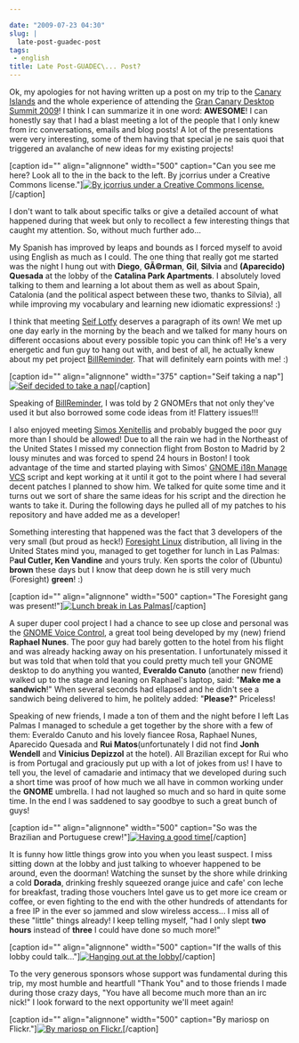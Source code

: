 ```yaml
---

date: "2009-07-23 04:30"
slug: |
  late-post-guadec-post
tags:
 - english
title: Late Post-GUADEC\... Post?
---
```


Ok, my apologies for not having written up a post on my trip to the
[Canary
Islands](http://maps.google.com/maps?f=q&source=s_q&hl=en&geocode=&q=canary+islands&sll=35.928568,-79.026103&sspn=0.009643,0.014677&ie=UTF8&t=h&z=7&iwloc=A)
and the whole experience of attending the [Gran Canary Desktop Summit
2009](http://www.grancanariadesktopsummit.org/)! I think I can summarize
it in one word: **AWESOME**! I can honestly say that I had a blast
meeting a lot of the people that I only knew from irc conversations,
emails and blog posts! A lot of the presentations were very interesting,
some of them having that special je ne sais quoi that triggered an
avalanche of new ideas for my existing projects!

\[caption id="" align="alignnone" width="500" caption="Can you see me
here? Look all to the in the back to the left. By jcorrius under a
Creative Commons license."\][![By jcorrius under a Creative Commons
license.](http://farm3.static.flickr.com/2647/3693069893_c376f4803b_d.jpg)](http://www.flickr.com/photos/jcorrius/3693069893/)\[/caption\]

I don't want to talk about specific talks or give a detailed account of
what happened during that week but only to recollect a few interesting
things that caught my attention. So, without much further ado...

My Spanish has improved by leaps and bounds as I forced myself to avoid
using English as much as I could. The one thing that really got me
started was the night I hung out with **Diego**, **GÃ©rman**, **Gil**,
**Silvia** and **(Aparecido) Quesada** at the lobby of the **Catalina
Park Apartments**. I absolutely loved talking to them and learning a lot
about them as well as about Spain, Catalonia (and the political aspect
between these two, thanks to Silvia), all while improving my vocabulary
and learning new idiomatic expressions! :)

I think that meeting [Seif Lotfy](http://seilo.geekyogre.com/) deserves
a paragraph of its own! We met up one day early in the morning by the
beach and we talked for many hours on different occasions about every
possible topic you can think of! He's a very energetic and fun guy to
hang out with, and best of all, he actually knew about my pet project
[BillReminder](http://billreminder.gnulinuxbrasil.org). That will
definitely earn points with me! :)

\[caption id="" align="alignnone" width="375" caption="Seif taking a
nap"\][![Seif decided to take a
nap](http://farm3.static.flickr.com/2631/3747729401_061629854c.jpg)](http://www.flickr.com/photos/ogmaciel/3747729401/)\[/caption\]

Speaking of [BillReminder](http://billreminder.gnulinuxbrasil.org/), I
was told by 2 GNOMErs that not only they've used it but also borrowed
some code ideas from it! Flattery issues!!!

I also enjoyed meeting [Simos Xenitellis](http://simos.info/blog) and
probably bugged the poor guy more than I should be allowed! Due to all
the rain we had in the Northeast of the United States I missed my
connection flight from Boston to Madrid by 2 lousy minutes and was
forced to spend 24 hours in Boston! I took advantage of the time and
started playing with Simos' [GNOME i18n Manage
VCS](https://github.com/simos/gnome-i18n-manage-vcs/tree) script and
kept working at it until it got to the point where I had several decent
patches I planned to show him. We talked for quite some time and it
turns out we sort of share the same ideas for his script and the
direction he wants to take it. During the following days he pulled all
of my patches to his repository and have added me as a developer!

Something interesting that happened was the fact that 3 developers of
the very small (but proud as heck!) [Foresight
Linux](http://foresightlinux.org) distribution, all living in the United
States mind you, managed to get together for lunch in Las Palmas: P**aul
Cutler, Ken Vandine** and yours truly. Ken sports the color of (Ubuntu)
**brown** these days but I know that deep down he is still very much
(Foresight) **green**! :)

\[caption id="" align="alignnone" width="500" caption="The Foresight
gang was present!"\][![Lunch break in Las
Palmas](http://farm3.static.flickr.com/2583/3747731731_57749ae3ec.jpg)](http://www.flickr.com/photos/ogmaciel/3747731731/)\[/caption\]

A super duper cool project I had a chance to see up close and personal
was the [GNOME Voice Control](http://live.gnome.org/GnomeVoiceControl),
a great tool being developed by my (new) friend **Raphael Nunes**. The
poor guy had barely gotten to the hotel from his flight and was already
hacking away on his presentation. I unfortunately missed it but was told
that when told that you could pretty much tell your GNOME desktop to do
anything you wanted, **Everaldo Canuto** (another new friend) walked up
to the stage and leaning on Raphael's laptop, said: "**Make me a
sandwich**!" When several seconds had ellapsed and he didn't see a
sandwich being delivered to him, he politely added: "**Please?**\"
Priceless!

Speaking of new friends, I made a ton of them and the night before I
left Las Palmas I managed to schedule a get together by the shore with a
few of them: Everaldo Canuto and his lovely fiancee Rosa, Raphael Nunes,
Aparecido Quesada and **Rui Matos**(unfortunately I did not find **Jonh
Wendell** and **Vinicius Depizzol** at the hotel). All Brazilian except
for Rui who is from Portugal and graciously put up with a lot of jokes
from us! I have to tell you, the level of camadarie and intimacy that we
developed during such a short time was proof of how much we all have in
common working under the **GNOME** umbrella. I had not laughed so much
and so hard in quite some time. In the end I was saddened to say goodbye
to such a great bunch of guys!

\[caption id="" align="alignnone" width="500" caption="So was the
Brazilian and Portuguese crew!"\][![Having a good
time](http://farm3.static.flickr.com/2528/3747730475_3156f90541.jpg)](http://www.flickr.com/photos/ogmaciel/3747730475/)\[/caption\]

It is funny how little things grow into you when you least suspect. I
miss sitting down at the lobby and just talking to whoever happened to
be around, even the doorman! Watching the sunset by the shore while
drinking a cold **Dorada**, drinking freshly squeezed orange juice and
cafe' con leche for breakfast, trading those vouchers Intel gave us to
get more ice cream or coffee, or even fighting to the end with the other
hundreds of attendants for a free IP in the ever so jammed and slow
wireless access... I miss all of these "little" things already! I keep
telling myself, "had I only slept **two hours** instead of **three** I
could have done so much more!"

\[caption id="" align="alignnone" width="500" caption="If the walls of
this lobby could talk..."\][![Hanging out at the
lobby](http://farm3.static.flickr.com/2461/3747731599_7f4fe63670.jpg)](http://www.flickr.com/photos/ogmaciel/3747731599/)\[/caption\]

To the very generous sponsors whose support was fundamental during this
trip, my most humble and heartfull "Thank You" and to those friends I
made during those crazy days, "You have all become much more than an irc
nick!" I look forward to the next opportunity we'll meet again!

\[caption id="" align="alignnone" width="500" caption="By mariosp on
Flickr."\][![By mariosp on
Flickr.](http://farm3.static.flickr.com/2641/3700270001_b74abaefbe_d.jpg)](http://www.flickr.com/photos/mariosp/3700270001/)\[/caption\]
